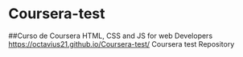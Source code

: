 # Coursera-test
##Curso de Coursera HTML, CSS and JS for web Developers
https://octavius21.github.io/Coursera-test/
Coursera test Repository
